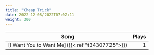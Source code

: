 ```yaml
---
title: "Cheap Trick"
date: 2022-12-08/2022T07:02:11
weight: 300
---
```




 Song | Plays 
----- | -----:
[I Want You to Want Me]({{< ref "t34307725">}}) | 1

